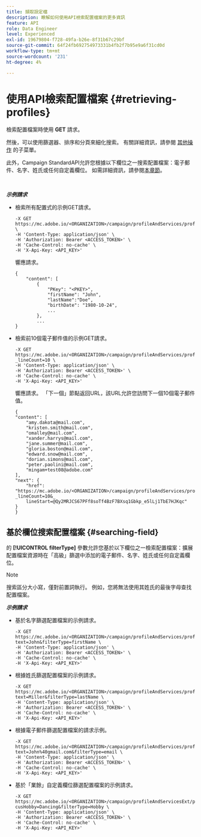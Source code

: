```yaml
---
title: 擷取設定檔
description: 瞭解如何使用API檢索配置檔案的更多資訊
feature: API
role: Data Engineer
level: Experienced
exl-id: 19679804-f728-49fa-b26e-8f31b67c29bf
source-git-commit: 64f24fb692754973331b4fb2f7b95e9a6f31cd0d
workflow-type: tm+mt
source-wordcount: '231'
ht-degree: 4%

---
```


# 使用API檢索配置檔案 {#retrieving-profiles}

檢索配置檔案時使用 **GET** 請求。

然後，可以使用篩選器、排序和分頁來細化搜索。 有關詳細資訊，請參閱 [其他操作](../../api/using/sorting.md) 的子菜單。

此外，Campaign StandardAPI允許您根據以下欄位之一搜索配置檔案：電子郵件、名字、姓氏或任何自定義欄位。 如需詳細資訊，請參閱[本章節](#searching-field)。

<br/>

***示例請求***

* 檢索所有配置式的示例GET請求。

   ```
   -X GET https://mc.adobe.io/<ORGANIZATION>/campaign/profileAndServices/profile \
   -H 'Content-Type: application/json' \
   -H 'Authorization: Bearer <ACCESS_TOKEN>' \
   -H 'Cache-Control: no-cache' \
   -H 'X-Api-Key: <API_KEY>'
   ```

   響應請求。

   ```
   {
       "content": [
           {
               "PKey": "<PKEY>",
               "firstName": "John",
               "lastName":"Doe",
               "birthDate": "1980-10-24",
               ...
           },
           ...
   }
   ```

* 檢索前10個電子郵件值的示例GET請求。

   ```
   -X GET https://mc.adobe.io/<ORGANIZATION>/campaign/profileAndServices/profile/email?_lineCount=10 \
   -H 'Content-Type: application/json' \
   -H 'Authorization: Bearer <ACCESS_TOKEN>' \
   -H 'Cache-Control: no-cache' \
   -H 'X-Api-Key: <API_KEY>'
   ```

   響應請求。 「下一個」節點返回URL，該URL允許您訪問下一個10個電子郵件值。

   ```
   {
   "content": [
       "amy.dakota@mail.com",
       "kristen.smith@mail.com",
       "omalley@mail.com",
       "xander.harrys@mail.com",
       "jane.summer@mail.com",
       "gloria.boston@mail.com",
       "edward.snow@mail.com",
       "dorian.simons@mail.com",
       "peter.paolini@mail.com",
       "mingam+test08@adobe.com"
   ],
   "next": {
       "href": "https://mc.adobe.io/<ORGANIZATION>/campaign/profileAndServices/profile/email?_lineCount=10&_
       lineStart=@Qy2MRJCS67PFf8soTf4BzF7BXsq1Gbkp_e5lLj1TbE7HJKqc"
   }
   }
   ```

## 基於欄位搜索配置檔案 {#searching-field}

的 **[!UICONTROL filterType]** 參數允許您基於以下欄位之一檢索配置檔案：擴展配置檔案資源時在「高級」篩選中添加的電子郵件、名字、姓氏或任何自定義欄位。

>[!NOTE]
>
>搜索區分大小寫，僅對前置詞執行。 例如，您將無法使用其姓氏的最後字母查找配置檔案。

***示例請求***

* 基於名字篩選配置檔案的示例請求。

   ```
   -X GET https://mc.adobe.io/<ORGANIZATION>/campaign/profileAndServices/profile/byText?text=John&filterType=firstName \
   -H 'Content-Type: application/json' \
   -H 'Authorization: Bearer <ACCESS_TOKEN>' \
   -H 'Cache-Control: no-cache' \
   -H 'X-Api-Key: <API_KEY>'
   ```

* 根據姓氏篩選配置檔案的示例請求。

   ```
   -X GET https://mc.adobe.io/<ORGANIZATION>/campaign/profileAndServices/profile/byText?text=Miller&filterType=lastName \
   -H 'Content-Type: application/json' \
   -H 'Authorization: Bearer <ACCESS_TOKEN>' \
   -H 'Cache-Control: no-cache' \
   -H 'X-Api-Key: <API_KEY>'
   ```

* 根據電子郵件篩選配置檔案的請求示例。

   ```
   -X GET https://mc.adobe.io/<ORGANIZATION>/campaign/profileAndServices/profile/byText?text=John%40gmail.com&filterType=email \
   -H 'Content-Type: application/json' \
   -H 'Authorization: Bearer <ACCESS_TOKEN>' \
   -H 'Cache-Control: no-cache' \
   -H 'X-Api-Key: <API_KEY>'
   ```

* 基於「業餘」自定義欄位篩選配置檔案的示例請求。

   ```
   -X GET https://mc.adobe.io/<ORGANIZATION>/campaign/profileAndServicesExt/profile/byText?cusHobby=Dancing&filterType=Hobby \
   -H 'Content-Type: application/json' \
   -H 'Authorization: Bearer <ACCESS_TOKEN>' \
   -H 'Cache-Control: no-cache' \
   -H 'X-Api-Key: <API_KEY>'
   ```
